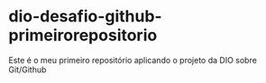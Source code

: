 # dio-desafio-github-primeirorepositorio
Este é o meu primeiro repositório aplicando o projeto da DIO sobre Git/Github
